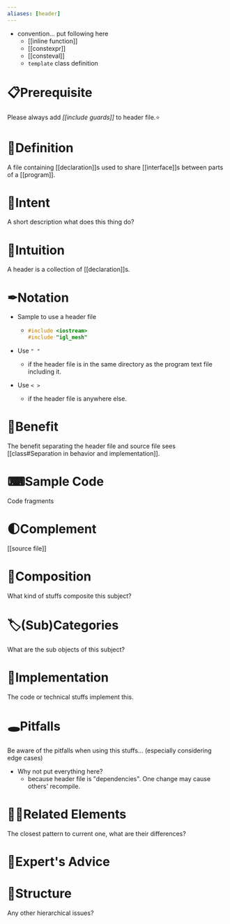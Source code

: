 ```yaml
---
aliases: [header]
---
```


- convention... put following here
    - [[inline function]]
    - [[constexpr]]
    - [[consteval]]
    - `template`  class definition
    
# 📋Prerequisite
Please always add _[[include guards]]_ to header file.⭐

# 📝Definition
A file containing [[declaration]]s used to share [[interface]]s between parts of a [[program]].

# 🎯Intent
 A short description what does this thing do?

# 🧠Intuition
A header is a collection of [[declaration]]s.

# ✒Notation
- Sample to use a header file
    - ```c++
      #include <iostream>
      #include "igl_mesh"
      ```
    
- Use `" "`
    - if the header file is in the same directory as the program text file including it.
    
- Use `< >`
    - if the header file is anywhere else.
    


# 🚀Benefit
The benefit separating the header file and source file sees [[class#Separation in behavior and implementation]].

# ⌨Sample Code
 Code fragments

# 🌓Complement
[[source file]]

# 🧪Composition
What kind of stuffs composite this subject?

# 🏷(Sub)Categories
What are the sub objects of this subject?

# 🔎Implementation
 The code or technical stuffs implement this.

# 🕳Pitfalls
Be aware of the pitfalls when using this stuffs... (especially considering edge cases)
- Why not put everything here?
    - because header file is "dependencies". One change may cause others' recompile.
    
# 🙋‍♂️Related Elements
 The closest pattern to current one, what are their differences?

# 🥼Expert's Advice

# 🧱Structure
Any other hierarchical issues?
